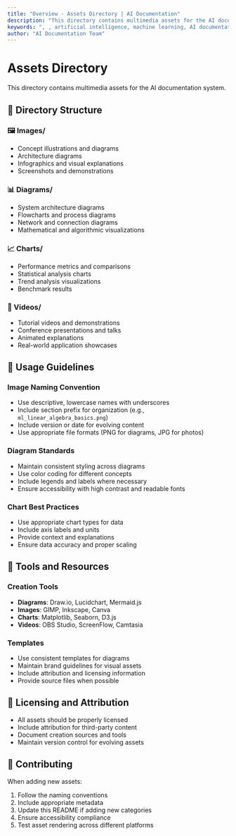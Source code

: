 ```yaml
---
title: "Overview - Assets Directory | AI Documentation"
description: "This directory contains multimedia assets for the AI documentation system.. Comprehensive guide covering . Part of AI documentation system with 1500+ topics."
keywords: ", , artificial intelligence, machine learning, AI documentation"
author: "AI Documentation Team"
---
```


# Assets Directory

This directory contains multimedia assets for the AI documentation system.

## 📁 Directory Structure

### 🖼️ Images/
- Concept illustrations and diagrams
- Architecture diagrams
- Infographics and visual explanations
- Screenshots and demonstrations

### 📊 Diagrams/
- System architecture diagrams
- Flowcharts and process diagrams
- Network and connection diagrams
- Mathematical and algorithmic visualizations

### 📈 Charts/
- Performance metrics and comparisons
- Statistical analysis charts
- Trend analysis visualizations
- Benchmark results

### 🎥 Videos/
- Tutorial videos and demonstrations
- Conference presentations and talks
- Animated explanations
- Real-world application showcases

## 📝 Usage Guidelines

### Image Naming Convention
- Use descriptive, lowercase names with underscores
- Include section prefix for organization (e.g., `ml_linear_algebra_basics.png`)
- Include version or date for evolving content
- Use appropriate file formats (PNG for diagrams, JPG for photos)

### Diagram Standards
- Maintain consistent styling across diagrams
- Use color coding for different concepts
- Include legends and labels where necessary
- Ensure accessibility with high contrast and readable fonts

### Chart Best Practices
- Use appropriate chart types for data
- Include axis labels and units
- Provide context and explanations
- Ensure data accuracy and proper scaling

## 🔧 Tools and Resources

### Creation Tools
- **Diagrams**: Draw.io, Lucidchart, Mermaid.js
- **Images**: GIMP, Inkscape, Canva
- **Charts**: Matplotlib, Seaborn, D3.js
- **Videos**: OBS Studio, ScreenFlow, Camtasia

### Templates
- Use consistent templates for diagrams
- Maintain brand guidelines for visual assets
- Include attribution and licensing information
- Provide source files when possible

## 📄 Licensing and Attribution

- All assets should be properly licensed
- Include attribution for third-party content
- Document creation sources and tools
- Maintain version control for evolving assets

## 🚀 Contributing

When adding new assets:
1. Follow the naming conventions
2. Include appropriate metadata
3. Update this README if adding new categories
4. Ensure accessibility compliance
5. Test asset rendering across different platforms